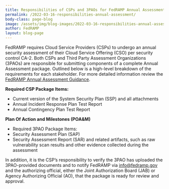 ```yaml
---
title: Responsibilities of CSPs and 3PAOs for FedRAMP Annual Assessment
permalink: /2022-03-16-responsibilities-annual-assessment/
body-class: page-blog
image: /assets/img/blog-images/2022-03-16-responsibilities-annual-assessment.png
author: FedRAMP
layout: blog-page
---
```


FedRAMP requires Cloud Service Providers (CSPs) to undergo an annual security assessment of their Cloud Service Offering (CSO) per security control CA-2. Both CSPs and Third Party Assessment Organizations (3PAOs) are responsible for submitting components of a complete Annual Assessment package. Outlined below is a high-level breakdown of the requirements for each stakeholder. For more detailed information review the <a href="https://www.fedramp.gov/assets/resources/documents/CSP_Annual_Assessment_Guidance.pdf" target="_blank" rel="noopener noreferrer">FedRAMP Annual Assessment Guidance</a>.  

**Required CSP Package Items:**
- Current version of the System Security Plan (SSP) and all attachments
- Annual Incident Response Plan Test Report
- Annual Contingency Plan Test Report

**Plan Of Action and Milestones (POA&M)**
- Required 3PAO Package Items:
- Security Assessment Plan (SAP)
- Security Assessment Report (SAR) and related artifacts, such as raw vulnerability scan results and other evidence collected during the assessment

In addition, it is the CSP’s responsibility to verify the 3PAO has uploaded the 3PAO-provided documents and to notify FedRAMP via <a href="mailto:info@fedramp.gov">info@fedramp.gov</a> and the authorizing official, either the Joint Authorization Board (JAB) or Agency Authorizing Official (AO), that the package is ready for review and approval. 
